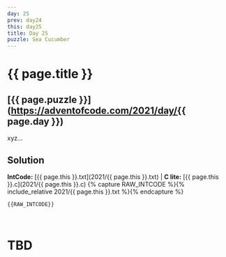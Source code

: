 ```yaml
---
day: 25
prev: day24
this: day25
title: Day 25
puzzle: Sea Cucumber
---
```

# {{ page.title }}

## [{{ page.puzzle }}](https://adventofcode.com/2021/day/{{ page.day }})

xyz...


## Solution

**IntCode:** [{{ page.this }}.txt](2021/{{ page.this }}.txt) &#124; **C lite:** [{{ page.this }}.c](2021/{{ page.this }}.c)
{% capture RAW_INTCODE %}{% include_relative 2021/{{ page.this }}.txt %}{% endcapture %}

```
{{RAW_INTCODE}}
```

&nbsp;

# TBD